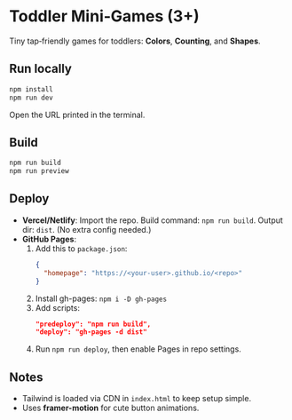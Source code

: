 # Toddler Mini‑Games (3+)

Tiny tap‑friendly games for toddlers: **Colors**, **Counting**, and **Shapes**.

## Run locally
```bash
npm install
npm run dev
```

Open the URL printed in the terminal.

## Build
```bash
npm run build
npm run preview
```

## Deploy
- **Vercel/Netlify**: Import the repo. Build command: `npm run build`. Output dir: `dist`. (No extra config needed.)
- **GitHub Pages**:
  1. Add this to `package.json`:
     ```json
     {
       "homepage": "https://<your-user>.github.io/<repo>"
     }
     ```
  2. Install gh-pages: `npm i -D gh-pages`
  3. Add scripts:
     ```json
     "predeploy": "npm run build",
     "deploy": "gh-pages -d dist"
     ```
  4. Run `npm run deploy`, then enable Pages in repo settings.

## Notes
- Tailwind is loaded via CDN in `index.html` to keep setup simple.
- Uses **framer-motion** for cute button animations.
